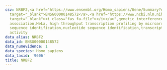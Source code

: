 ```yaml
---
csv: NRBF2,<a href="https://www.ensembl.org/Homo_sapiens/Gene/Summary?db=core;g=ENSG00000148572"
  target="_blank">ENSG00000148572</a>,<a href="https://www.ncbi.nlm.nih.gov/pubmed/17216044"
  target="_blank"><i class="fas fa-file"></i></a>",genetic interference,functional
  association,HeLa, high throughput transcription profiling by microarray,nucleotide
  sequence identification,nucleotide sequence identification,transcriptional regulation,down-regulates
  activity
data_alias: NRBF2
data_id: ENSG00000148572
data_numevidence: 1
data_species: Homo sapiens
data_taxid: '9606'
title: NRBF2
---
```

